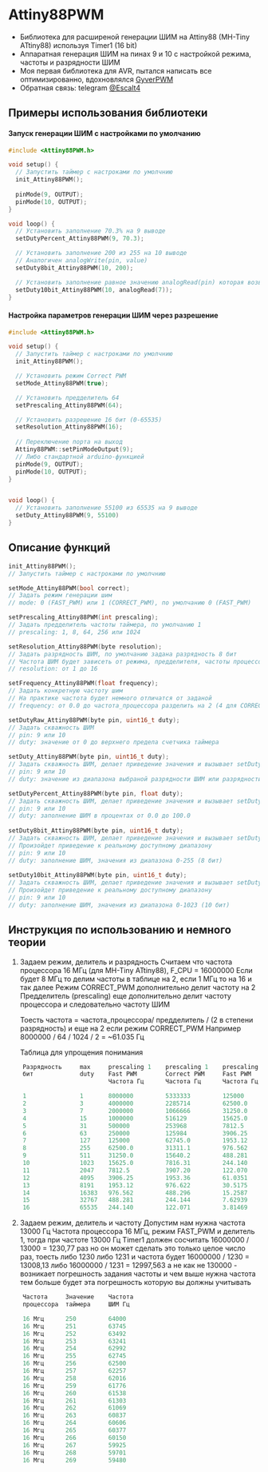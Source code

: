 # Attiny88PWM

- Библиотека для расширеной генерации ШИМ на Attiny88 (MH-Tiny ATtiny88) используя Timer1 (16 bit)
- Аппаратная генерация ШИМ на пинах 9 и 10 с настройкой режима, частоты и разрядности ШИМ
- Моя первая библиотека для AVR, пытался написать все оптимизированно, вдохновлялся [GyverPWM](https://alexgyver.ru/GyverPWM/)
- Обратная связь: telegram [@Escalt4](https://t.me/Escalt4)

## Примеры использования библиотеки
#### Запуск генерации ШИМ с настройками по умолчанию 
```cpp
#include <Attiny88PWM.h>

void setup() {
  // Запустить таймер с настроками по умолчнию
  init_Attiny88PWM();
  
  pinMode(9, OUTPUT);
  pinMode(10, OUTPUT);
}

void loop() {
  // Установить заполнение 70.3% на 9 выводе
  setDutyPercent_Attiny88PWM(9, 70.3);

  // Установить заполнение 200 из 255 на 10 выводе
  // Аналогичен analogWrite(pin, value)
  setDuty8bit_Attiny88PWM(10, 200);

  // Установить заполнение равное значению analogRead(pin) которая возвращает от 0 до 1023
  setDuty10bit_Attiny88PWM(10, analogRead(7));
} 

```
#### Настройка параметров генерации ШИМ через разрешение
```cpp
#include <Attiny88PWM.h>

void setup() {
  // Запустить таймер с настроками по умолчнию
  init_Attiny88PWM();

  // Установить режим Correct PWM
  setMode_Attiny88PWM(true);

  // Установить предделитель 64
  setPrescaling_Attiny88PWM(64);

  // Установить разрешение 16 бит (0-65535)
  setResolution_Attiny88PWM(16);
 
  // Переключение порта на выход 
  Attiny88PWM::setPinModeOutput(9);
  // Либо стандартной arduino-функцией
  pinMode(9, OUTPUT);
  pinMode(10, OUTPUT);
}


void loop() {
  // Установить заполнение 55100 из 65535 на 9 выводе
  setDuty_Attiny88PWM(9, 55100)
}
```

## Описание функций
```cpp
init_Attiny88PWM();
// Запустить таймер с настроками по умолчнию

setMode_Attiny88PWM(bool correct);
// Задать режим генерации шим
// mode: 0 (FAST_PWM) или 1 (CORRECT_PWM), по умолчанию 0 (FAST_PWM)

setPrescaling_Attiny88PWM(int prescaling);
// Задать предделитель частоты таймера, по умолчанию 1
// prescaling: 1, 8, 64, 256 или 1024

setResolution_Attiny88PWM(byte resolution);
// Задать разрядность ШИМ, по умолчанию задана разрядность 8 бит 
// Частота ШИМ будет зависеть от режима, предделителя, частоты процессора
// resolution: от 1 до 16

setFrequency_Attiny88PWM(float frequency);
// Задать конкретную частоту шим 
// На практике частота будет немного отличатся от заданой 
// frequency: от 0.0 до частота_процессора разделить на 2 (4 для CORRECT_PWM)

setDutyRaw_Attiny88PWM(byte pin, uint16_t duty);
// Задать скважность ШИМ 
// pin: 9 или 10
// duty: значение от 0 до верхнего предела счетчика таймера

setDuty_Attiny88PWM(byte pin, uint16_t duty);
// Задать скважность ШИМ, делает приведение значения и вызывает setDutyRaw_Attiny88PWM
// pin: 9 или 10
// duty: значение из диапазона выбраной разрядности ШИМ или разрядности для выбраной частоты ШИМ

setDutyPercent_Attiny88PWM(byte pin, float duty);
// Задать скважность ШИМ, делает приведение значения и вызывает setDutyRaw_Attiny88PWM
// pin: 9 или 10
// duty: заполнение ШИМ в процентах от 0.0 до 100.0
   
setDuty8bit_Attiny88PWM(byte pin, uint16_t duty);
// Задать скважность ШИМ, делает приведение значения и вызывает setDutyRaw_Attiny88PWM
// Произойдет приведение к реальному доступному диапазону
// pin: 9 или 10
// duty: заполнение ШИМ, значения из диапазона 0-255 (8 бит)
    
setDuty10bit_Attiny88PWM(byte pin, uint16_t duty);
// Задать скважность ШИМ, делает приведение значения и вызывает setDutyRaw_Attiny88PWM
// Произойдет приведение к реальному доступному диапазону
// pin: 9 или 10
// duty: заполнение ШИМ, значения из диапазона 0-1023 (10 бит)
```

## Инструкция по использованию и немного теории
1) Задаем режим, делитель и разрядность
    Считаем что частота процессора 16 МГц (для MH-Tiny ATtiny88), F_CPU = 16000000
    Если будет 8 МГц то делим частоты в таблице на 2, если 1 МГц то на 16 и так далее
    Режим CORRECT_PWM дополнительно делит частоту на 2
    Предделитель (prescaling) еще дополнительно делит частоту процессора и следовательно частоту ШИМ

    Тоесть частота = частота_процессора/ предделитель / (2 в степени разрядность) и еще на 2 если режим CORRECT_PWM
    Например 8000000 / 64 / 1024 / 2 = ~61.035 Гц

    Таблица для упрощения понимания
```cpp
    Разрядность  	max  	prescaling 1   	prescaling 1   	prescaling 64  	prescaling 64  	prescaling 1024	prescaling 1024
    бит          	duty 	Fast PWM       	Correct PWM    	Fast PWM       	Correct PWM    	Fast PWM
                            Частота Гц     	Частота Гц     	Частота Гц     	Частота Гц     	Частота Гц     	Частота Гц

    1            	1    	8000000        	5333333        	125000        	83333.3        	7812.5         	5208.33
    2            	3    	4000000        	2285714        	62500.0        	35714.2        	3906.25        	2232.14
    3            	7    	2000000        	1066666        	31250.0        	16666.6        	1953.12        	1041.66
    4            	15   	1000000        	516129        	15625.0        	8064.51        	976.562        	504.032
    5            	31   	500000        	253968        	7812.5         	3968.25        	488.281        	248.015
    6            	63   	250000        	125984        	3906.25        	1968.50        	244.140        	123.031
    7            	127  	125000        	62745.0        	1953.12        	980.392        	122.070        	61.2745
    8            	255  	62500.0        	31311.1        	976.562        	489.236        	61.0351        	30.5772
    9            	511  	31250.0        	15640.2        	488.281        	244.379        	30.5175        	15.2737
    10           	1023 	15625.0        	7816.31        	244.140        	122.129        	15.2587        	7.63312
    11           	2047 	7812.5         	3907.20        	122.070        	61.0500        	7.62939        	3.81562
    12           	4095 	3906.25        	1953.36        	61.0351        	30.5213        	3.81469        	1.90758
    13           	8191 	1953.12        	976.622        	30.5175        	15.2597        	1.90734        	0.95373
    14           	16383	976.562        	488.296        	15.2587        	7.62962        	0.95367        	0.47685
    15           	32767	488.281        	244.144        	7.62939        	3.81475        	0.47683        	0.23842
    16           	65535	244.140        	122.071        	3.81469        	1.90736        	0.23841        	0.11921
```
2) Задаем режим, делитель и частоту
    Допустим нам нужна частота 13000 Гц
    Частота процессора 16 МГц, режим FAST_PWM и делитель 1,
    тогда при частоте 13000 Гц Timer1 должен сосчитать 16000000 / 13000 = 1230,77 раз
    но он может сделать это только целое число раз,
    тоесть либо 1230 либо 1231 и частота будет 16000000 / 1230 = 13008,13 либо  16000000 / 1231 = 12997,563
    а не как не 130000 - возникает погрешность задания частоты
    и чем выше нужна частота тем больше будет эта погрешность которую вы должны учитывать
  
```cpp  
    Частота   	Значение  	Частота   	
    процессора	таймера   	ШИМ Гц    	

    16 Мгц    	250       	64000     	
    16 Мгц    	251       	63745     	
    16 Мгц    	252       	63492     	
    16 Мгц    	253       	63241     	
    16 Мгц    	254       	62992     	
    16 Мгц    	255       	62745     	
    16 Мгц    	256       	62500     	
    16 Мгц    	257       	62257     	
    16 Мгц    	258       	62016     	
    16 Мгц    	259       	61776     	
    16 Мгц    	260       	61538     	
    16 Мгц    	261       	61303     	
    16 Мгц    	262       	61069     	
    16 Мгц    	263       	60837     	
    16 Мгц    	264       	60606     	
    16 Мгц    	265       	60377     	
    16 Мгц    	266       	60150     	
    16 Мгц    	267       	59925     	
    16 Мгц    	268       	59701     	
    16 Мгц    	269       	59480
```
    
    
    
